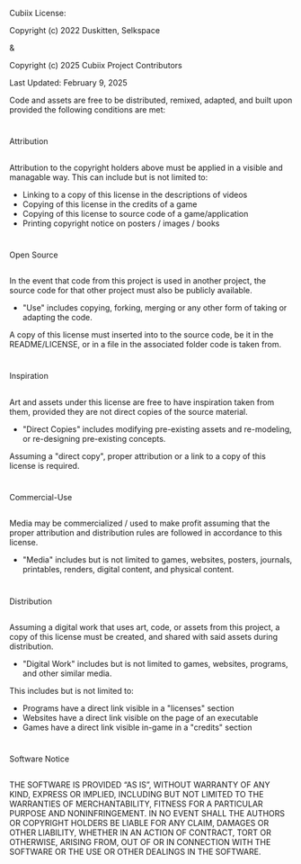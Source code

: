 Cubiix License:

Copyright (c) 2022 Duskitten, Selkspace

&

Copyright (c) 2025 Cubiix Project Contributors
  
Last Updated: February 9, 2025

Code and assets are free to be distributed, remixed, adapted, and built upon provided the following conditions are met:

# 
Attribution
##
Attribution to the copyright holders above must be applied in a visible and managable way.
This can include but is not limited to:

- Linking to a copy of this license in the descriptions of videos 
- Copying of this license in the credits of a game
- Copying of this license to source code of a game/application
- Printing copyright notice on posters / images / books

#
Open Source 
##
In the event that code from this project is used in another project, the source code for that other project must also be publicly available.
 
- "Use" includes copying, forking, merging or any other form of taking or adapting the code.

A copy of this license must inserted into to the source code, be it in the README/LICENSE, or in a file in the associated folder code is taken from.

#
Inspiration
##
Art and assets under this license are free to have inspiration taken from them, provided they are not direct copies of the source material.
  
- "Direct Copies" includes modifying pre-existing assets and re-modeling, or re-designing pre-existing concepts.

Assuming a "direct copy", proper attribution or a link to a copy of this license is required.

#
Commercial-Use
##
Media may be commercialized / used to make profit assuming that the proper attribution and distribution rules are followed in accordance to this license.
  
- "Media" includes but is not limited to games, websites, posters, journals, printables, renders, digital content, and physical content.
  
#
Distribution
##
Assuming a digital work that uses art, code, or assets from this project, a copy of this license must be created, and shared with said assets during distribution.
  
- "Digital Work" includes but is not limited to games, websites, programs, and other similar media.

This includes but is not limited to:
- Programs have a direct link visible in a "licenses" section
- Websites have a direct link visible on the page of an executable
- Games have a direct link visible in-game in a "credits" section
#
Software Notice
##
THE SOFTWARE IS PROVIDED “AS IS”, WITHOUT WARRANTY OF ANY KIND, EXPRESS OR IMPLIED, INCLUDING BUT NOT LIMITED TO THE WARRANTIES OF MERCHANTABILITY, FITNESS FOR A PARTICULAR PURPOSE AND NONINFRINGEMENT. IN NO EVENT SHALL THE AUTHORS OR COPYRIGHT HOLDERS BE LIABLE FOR ANY CLAIM, DAMAGES OR OTHER LIABILITY, WHETHER IN AN ACTION OF CONTRACT, TORT OR OTHERWISE, ARISING FROM, OUT OF OR IN CONNECTION WITH THE SOFTWARE OR THE USE OR OTHER DEALINGS IN THE SOFTWARE.
  
